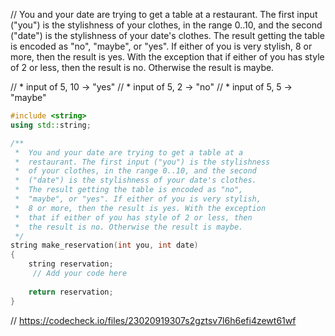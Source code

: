 // You and your date are trying to get a table at a restaurant. The first input ("you") is the stylishness of your clothes, in the range 0..10, and the second ("date") is the stylishness of your date's clothes. The result getting the table is encoded as "no", "maybe", or "yes". If either of you is very stylish, 8 or more, then the result is yes. With the exception that if either of you has style of 2 or less, then the result is no. Otherwise the result is maybe.

// * input of 5, 10 → "yes"
// * input of 5, 2 → "no"
// * input of 5, 5 → "maybe"

```cpp
#include <string>
using std::string;

/**
 *  You and your date are trying to get a table at a 
 *  restaurant. The first input ("you") is the stylishness 
 *  of your clothes, in the range 0..10, and the second 
 *  ("date") is the stylishness of your date's clothes. 
 *  The result getting the table is encoded as "no", 
 *  "maybe", or "yes". If either of you is very stylish, 
 *  8 or more, then the result is yes. With the exception 
 *  that if either of you has style of 2 or less, then 
 *  the result is no. Otherwise the result is maybe. 
 */
string make_reservation(int you, int date)
{
    string reservation;
     // Add your code here
    
    return reservation;
}
```

// https://codecheck.io/files/23020919307s2gztsv7l6h6efi4zewt61wf